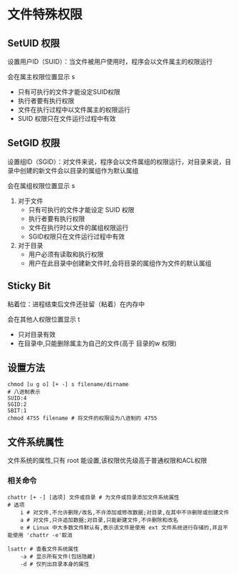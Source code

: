 # 文件特殊权限

## SetUID 权限

设置用户ID（SUID）：当文件被用户使用时，程序会以文件属主的权限运行

会在属主权限位置显示 s

* 只有可执行的文件才能设定SUID权限
* 执行者要有执行权限
* 文件在执行过程中以文件属主的权限运行
* SUID 权限只在文件运行过程中有效

## SetGID 权限

设置组ID（SGID）：对文件来说，程序会以文件属组的权限运行，对目录来说，目录中创建的新文件会以目录的属组作为默认属组

会在属组权限位置显示 s

1. 对于文件
    * 只有可执行的文件才能设定 SUID 权限
    * 执行者要有执行权限
    * 文件在执行时以文件的属组权限运行
    * SGID权限只在文件运行过程中有效
2. 对于目录
    * 用户必须有读取和执行权限
    * 用户在此目录中创建新文件时,会将目录的属组作为文件的默认属组

## Sticky Bit

粘着位：进程结束后文件还驻留（粘着）在内存中

会在其他人权限位置显示 t

* 只对目录有效
* 在目录中,只能删除属主为自己的文件(高于 目录的w 权限)

## 设置方法

```shell
chmod [u g o] [+ -] s filename/dirname
# 八进制表示
SUID:4
SGID:2
SBIT:1
chmod 4755 filename # 将文件的权限设为八进制的 4755
```

## 文件系统属性

文件系统的属性,只有 root 能设置,该权限优先级高于普通权限和ACL权限

### 相关命令

```shell
chattr [+ -] [选项] 文件或目录 # 为文件或目录添加文件系统属性
# 选项
    i # 对文件,不允许删除/改名,不许添加或修改数据;对目录,在其中不许删除或创建文件
    a # 对文件,只许追加数据;对目录,只能新建文件,不许删除和改名
    e # Linux 中大多数文件默认有,表示该文件是使用 ext 文件系统进行存储的,并且不能使用 'chattr -e'取消

lsattr # 查看文件系统属性
    -a # 显示所有文件(包括隐藏)
    -d # 仅列出目录本身的属性
```
